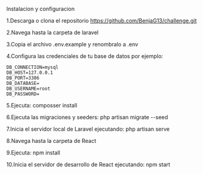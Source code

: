 Instalacion y configuracion

1.Descarga o clona el repositorio https://github.com/BenjaG13/challenge.git

2.Navega hasta la carpeta de laravel

3.Copia el archivo .env.example y renombralo a .env

4.Configura las credenciales de tu base de datos por ejemplo:

    DB_CONNECTION=mysql
    DB_HOST=127.0.0.1
    DB_PORT=3306
    DB_DATABASE=
    DB_USERNAME=root
    DB_PASSWORD=
    
5.Ejecuta: composser install

6.Ejecuta las migraciones y seeders: php artisan migrate --seed

7.Inicia el servidor local de Laravel ejecutando: php artisan serve

8.Navega hasta la carpeta de React 

9.Ejecuta: npm install

10.Inicia el servidor de desarrollo de React ejecutando: npm start
